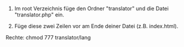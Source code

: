1) Im root Verzeichnis füge den Ordner "translator" und die Datei "translator.php" ein.

2) Füge diese zwei Zeilen vor <script type="text/javascript"> </script> am Ende deiner Datei (z.B. index.html).

<script src="http://ajax.googleapis.com/ajax/libs/jquery/3.7.1/jquery.min.js"></script>
<script id="languageScript" type="text/javascript" src="/translator/js/language.js"></script>


Rechte:
chmod 777 translator/lang